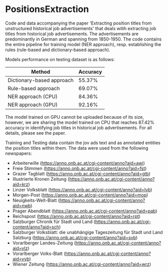 # PositionsExtraction
Code and data accompanying the paper 'Extracting position titles from unstructured historical job advertisements' that deals witih extracting job titles from historical job advertisements. The advertisements are predominantly in German and spanning from 1850-1950. The code contains the entire pipeline for training model (NER approach), resp. establishing the rules (rule-based and dictionary-based approach). 

Models performance on testing dataset is as follows:

| Method | Accuracy |
|--------|----------|
| Dictionary-based approach | 55.37% |
| Rule-based approach | 69.07% |
| NER approach (CPU) | 84.36% |
| NER approach (GPU) | 92.16% |


The model trained on GPU cannot be uploaded because of its size, however, we are sharing the model trained on CPU that reaches 87.42% accuracy in identifying job titles in historical job advertisements. For all details, please see the paper.


Training and Testing data contain the jov ads text and as annotated entities the position titles within them. The data were used from the following newspapers:
- Arbeiterwille (https://anno.onb.ac.at/cgi-content/anno?aid=awi)
- Freie Stimmen (https://anno.onb.ac.at/cgi-content/anno?aid=fst)
- Grazer Tagblatt (https://anno.onb.ac.at/cgi-content/anno?aid=gtb)
- Illustrierte Kronen Zeitung (https://anno.onb.ac.at/cgi-content/anno?aid=krz)
- Linzer Volksblatt (https://anno.onb.ac.at/cgi-content/anno?aid=lvb)
- Morgen-Post (https://anno.onb.ac.at/cgi-content/anno?aid=mop)
- Neuigkeits-Welt-Blatt (https://anno.onb.ac.at/cgi-content/anno?aid=nwb)
- Prager Abendblatt (https://anno.onb.ac.at/cgi-content/anno?aid=pab)
- Reichspost (https://anno.onb.ac.at/cgi-content/anno?aid=rpt)
- Salzburger Chronik für Stadt und Land (https://anno.onb.ac.at/cgi-content/anno?aid=sch)
- Salzburger Volksblatt: die unabhängige Tageszeitung für Stadt und Land Salzburg (https://anno.onb.ac.at/cgi-content/anno?aid=svb)
- Vorarlberger Landes-Zeitung (https://anno.onb.ac.at/cgi-content/anno?aid=vlz)
- Vorarlberger Volks-Blatt (https://anno.onb.ac.at/cgi-content/anno?aid=vvb)
- Wiener Zeitung (https://anno.onb.ac.at/cgi-content/anno?aid=wrz)
